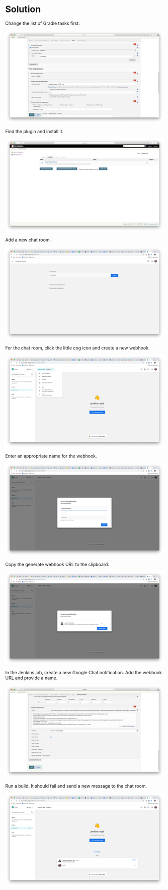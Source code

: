 # Solution

Change the list of Gradle tasks first.

![Gradle Tasks](./images/change-gradle-tasks.png)

Find the plugin and install it.

![Google Chat Plugin](./images/google-chat-plugin.png)

Add a new chat room.

![Chat Room](./images/create-room.png)

For the chat room, click the little cog icon and create a new webhook.

![Add Webhook](./images/add-webhook.png)

Enter an appropriate name for the webhook.

![Webhook Naming](./images/webhook-naming.png)

Copy the generate webhook URL to the clipboard.

![Webhook URL](./images/webhook-url.png)

In the Jenkins job, create a new Google Chat notification. Add the webhook URL and provide a name.

![Notification Configuration](./images/notification-config.png)

Run a build. It should fail and send a new message to the chat room.

![Chat Room Message](./images/chat-room-message.png)